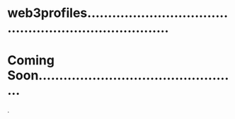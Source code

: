 # web3profiles.........................................................................
# Coming Soon.................................................
.
